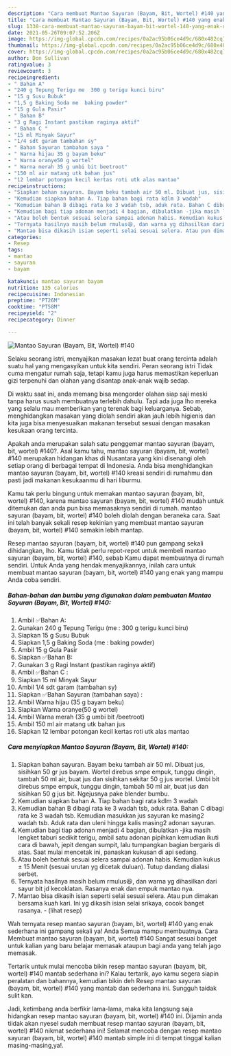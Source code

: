 ```yaml
---
description: "Cara membuat Mantao Sayuran (Bayam, Bit, Wortel) #140 yang enak Untuk Jualan"
title: "Cara membuat Mantao Sayuran (Bayam, Bit, Wortel) #140 yang enak Untuk Jualan"
slug: 1330-cara-membuat-mantao-sayuran-bayam-bit-wortel-140-yang-enak-untuk-jualan
date: 2021-05-26T09:07:52.206Z
image: https://img-global.cpcdn.com/recipes/0a2ac95b06ce4d9c/680x482cq70/mantao-sayuran-bayam-bit-wortel-140-foto-resep-utama.jpg
thumbnail: https://img-global.cpcdn.com/recipes/0a2ac95b06ce4d9c/680x482cq70/mantao-sayuran-bayam-bit-wortel-140-foto-resep-utama.jpg
cover: https://img-global.cpcdn.com/recipes/0a2ac95b06ce4d9c/680x482cq70/mantao-sayuran-bayam-bit-wortel-140-foto-resep-utama.jpg
author: Don Sullivan
ratingvalue: 3
reviewcount: 3
recipeingredient:
- " Bahan A"
- "240 g Tepung Terigu me  300 g terigu kunci biru"
- "15 g Susu Bubuk"
- "1,5 g Baking Soda me  baking powder"
- "15 g Gula Pasir"
- " Bahan B"
- "3 g Ragi Instant pastikan raginya aktif"
- " Bahan C "
- "15 ml Minyak Sayur"
- "1/4 sdt garam tambahan sy"
- " Bahan Sayuran tambahan saya "
- " Warna hijau 35 g bayam beku"
- " Warna oranye50 g wortel"
- " Warna merah 35 g umbi bit beetroot"
- "150 ml air matang utk bahan jus"
- "12 lembar potongan kecil kertas roti utk alas mantao"
recipeinstructions:
- "Siapkan bahan sayuran. Bayam beku tambah air 50 ml. Dibuat jus, sisihkan 50 gr jus bayam. Wortel direbus smpe empuk, tunggu dingin, tambah 50 ml air, buat jus dan sisihkan sekitar 50 g jus wortel. Umbi bit direbus smpe empuk, tunggu dingin, tambah 50 ml air, buat jus dan sisihkan 50 g jus bit. Ngejusnya pake blender bumbu."
- "Kemudian siapkan bahan A. Tiap bahan bagi rata kdlm 3 wadah"
- "Kemudian bahan B dibagi rata ke 3 wadah tsb, aduk rata. Bahan C dibagi rata ke 3 wadah tsb. Kemudian masukkan jus sayuran ke masing2 wadah tsb. Aduk rata dan uleni hingga kalis masing2 adonan sayuran."
- "Kemudian bagi tiap adonan menjadi 4 bagian, dibulatkan -jika masih lengket taburi sedikit terigu, ambil satu adonan pipihkan kemudian ikuti cara di bawah, jepit dengan sumpit, lalu tumpangkan bagian bergaris di atas. Saat mulai mencetak ini, panaskan kukusan di api sedang."
- "Atau boleh bentuk sesuai selera sampai adonan habis. Kemudian kukus ± 15 Menit (sesuai urutan yg dicetak duluan). Tutup dandang dialasi serbet."
- "Ternyata hasilnya masih belum rmulus😆, dan warna yg dihasilkan dari sayur bit jd kecoklatan. Rasanya enak dan empuk mantao nya."
- "Mantao bisa dikasih isian seperti selai sesuai selera. Atau pun dimakan bersama kuah kari. Ini yg dikasih isian selai srikaya, cocok banget rasanya.           (lihat resep)"
categories:
- Resep
tags:
- mantao
- sayuran
- bayam

katakunci: mantao sayuran bayam 
nutrition: 135 calories
recipecuisine: Indonesian
preptime: "PT26M"
cooktime: "PT58M"
recipeyield: "2"
recipecategory: Dinner

---
```



![Mantao Sayuran (Bayam, Bit, Wortel) #140](https://img-global.cpcdn.com/recipes/0a2ac95b06ce4d9c/680x482cq70/mantao-sayuran-bayam-bit-wortel-140-foto-resep-utama.jpg)

Selaku seorang istri, menyajikan masakan lezat buat orang tercinta adalah suatu hal yang mengasyikan untuk kita sendiri. Peran seorang istri Tidak cuma mengatur rumah saja, tetapi kamu juga harus memastikan keperluan gizi terpenuhi dan olahan yang disantap anak-anak wajib sedap.

Di waktu  saat ini, anda memang bisa mengorder olahan siap saji meski tanpa harus susah membuatnya terlebih dahulu. Tapi ada juga lho mereka yang selalu mau memberikan yang terenak bagi keluarganya. Sebab, menghidangkan masakan yang diolah sendiri akan jauh lebih higienis dan kita juga bisa menyesuaikan makanan tersebut sesuai dengan masakan kesukaan orang tercinta. 



Apakah anda merupakan salah satu penggemar mantao sayuran (bayam, bit, wortel) #140?. Asal kamu tahu, mantao sayuran (bayam, bit, wortel) #140 merupakan hidangan khas di Nusantara yang kini disenangi oleh setiap orang di berbagai tempat di Indonesia. Anda bisa menghidangkan mantao sayuran (bayam, bit, wortel) #140 kreasi sendiri di rumahmu dan pasti jadi makanan kesukaanmu di hari liburmu.

Kamu tak perlu bingung untuk memakan mantao sayuran (bayam, bit, wortel) #140, karena mantao sayuran (bayam, bit, wortel) #140 mudah untuk ditemukan dan anda pun bisa memasaknya sendiri di rumah. mantao sayuran (bayam, bit, wortel) #140 boleh diolah dengan beraneka cara. Saat ini telah banyak sekali resep kekinian yang membuat mantao sayuran (bayam, bit, wortel) #140 semakin lebih mantap.

Resep mantao sayuran (bayam, bit, wortel) #140 pun gampang sekali dihidangkan, lho. Kamu tidak perlu repot-repot untuk membeli mantao sayuran (bayam, bit, wortel) #140, sebab Kamu dapat membuatnya di rumah sendiri. Untuk Anda yang hendak menyajikannya, inilah cara untuk membuat mantao sayuran (bayam, bit, wortel) #140 yang enak yang mampu Anda coba sendiri.

<!--inarticleads1-->

##### Bahan-bahan dan bumbu yang digunakan dalam pembuatan Mantao Sayuran (Bayam, Bit, Wortel) #140:

1. Ambil  ✅Bahan A:
1. Gunakan 240 g Tepung Terigu (me : 300 g terigu kunci biru)
1. Siapkan 15 g Susu Bubuk
1. Siapkan 1,5 g Baking Soda (me : baking powder)
1. Ambil 15 g Gula Pasir
1. Siapkan  ✅Bahan B:
1. Gunakan 3 g Ragi Instant (pastikan raginya aktif)
1. Ambil  ✅Bahan C :
1. Siapkan 15 ml Minyak Sayur
1. Ambil 1/4 sdt garam (tambahan sy)
1. Siapkan  ✅Bahan Sayuran (tambahan saya) :
1. Ambil  Warna hijau (35 g bayam beku)
1. Siapkan  Warna oranye(50 g wortel)
1. Ambil  Warna merah (35 g umbi bit /beetroot)
1. Ambil 150 ml air matang utk bahan jus
1. Siapkan 12 lembar potongan kecil kertas roti utk alas mantao




<!--inarticleads2-->

##### Cara menyiapkan Mantao Sayuran (Bayam, Bit, Wortel) #140:

1. Siapkan bahan sayuran. Bayam beku tambah air 50 ml. Dibuat jus, sisihkan 50 gr jus bayam. Wortel direbus smpe empuk, tunggu dingin, tambah 50 ml air, buat jus dan sisihkan sekitar 50 g jus wortel. Umbi bit direbus smpe empuk, tunggu dingin, tambah 50 ml air, buat jus dan sisihkan 50 g jus bit. Ngejusnya pake blender bumbu.
1. Kemudian siapkan bahan A. Tiap bahan bagi rata kdlm 3 wadah
1. Kemudian bahan B dibagi rata ke 3 wadah tsb, aduk rata. Bahan C dibagi rata ke 3 wadah tsb. Kemudian masukkan jus sayuran ke masing2 wadah tsb. Aduk rata dan uleni hingga kalis masing2 adonan sayuran.
1. Kemudian bagi tiap adonan menjadi 4 bagian, dibulatkan -jika masih lengket taburi sedikit terigu, ambil satu adonan pipihkan kemudian ikuti cara di bawah, jepit dengan sumpit, lalu tumpangkan bagian bergaris di atas. Saat mulai mencetak ini, panaskan kukusan di api sedang.
1. Atau boleh bentuk sesuai selera sampai adonan habis. Kemudian kukus ± 15 Menit (sesuai urutan yg dicetak duluan). Tutup dandang dialasi serbet.
1. Ternyata hasilnya masih belum rmulus😆, dan warna yg dihasilkan dari sayur bit jd kecoklatan. Rasanya enak dan empuk mantao nya.
1. Mantao bisa dikasih isian seperti selai sesuai selera. Atau pun dimakan bersama kuah kari. Ini yg dikasih isian selai srikaya, cocok banget rasanya. -           (lihat resep)




Wah ternyata resep mantao sayuran (bayam, bit, wortel) #140 yang enak sederhana ini gampang sekali ya! Anda Semua mampu membuatnya. Cara Membuat mantao sayuran (bayam, bit, wortel) #140 Sangat sesuai banget untuk kalian yang baru belajar memasak ataupun bagi anda yang telah jago memasak.

Tertarik untuk mulai mencoba bikin resep mantao sayuran (bayam, bit, wortel) #140 mantab sederhana ini? Kalau tertarik, ayo kamu segera siapin peralatan dan bahannya, kemudian bikin deh Resep mantao sayuran (bayam, bit, wortel) #140 yang mantab dan sederhana ini. Sungguh taidak sulit kan. 

Jadi, ketimbang anda berfikir lama-lama, maka kita langsung saja hidangkan resep mantao sayuran (bayam, bit, wortel) #140 ini. Dijamin anda tiidak akan nyesel sudah membuat resep mantao sayuran (bayam, bit, wortel) #140 nikmat sederhana ini! Selamat mencoba dengan resep mantao sayuran (bayam, bit, wortel) #140 mantab simple ini di tempat tinggal kalian masing-masing,ya!.

